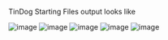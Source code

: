 TinDog Starting Files
 output looks like 


![image](https://github.com/sammanamgain/TinDog-Start/assets/78356846/4f243c7d-3273-4cb7-bb96-a86e01038617)
![image](https://github.com/sammanamgain/TinDog-Start/assets/78356846/b487d1e4-dfa9-4d42-b2fa-e2058b3cdd9b)
![image](https://github.com/sammanamgain/TinDog-Start/assets/78356846/e35043c7-1d02-499b-a87a-6e4f237a833f)
![image](https://github.com/sammanamgain/TinDog-Start/assets/78356846/b4f1243b-5522-466d-910f-74441ee2b9db)
![image](https://github.com/sammanamgain/TinDog-Start/assets/78356846/0beee287-859d-4c7a-8fd5-41dc686da86a)




